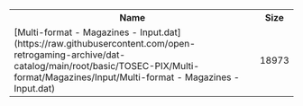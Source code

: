 <table>
<tr><th>Name</th><th>Size</th></tr>
<tr><td>
[Multi-format - Magazines - Input.dat](https://raw.githubusercontent.com/open-retrogaming-archive/dat-catalog/main/root/basic/TOSEC-PIX/Multi-format/Magazines/Input/Multi-format - Magazines - Input.dat)
</td><td>18973</td></tr>
</table>
